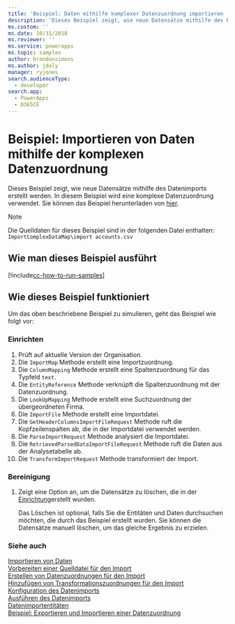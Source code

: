```yaml
---
title: 'Beispiel: Daten mithilfe komplexer Datenzuordnung importieren (Common Data Service) | Microsoft Docs'
description: 'Dieses Beispiel zeigt, wie neue Datensätze mithilfe des Datenimports erstellt werden.'
ms.custom: ''
ms.date: 10/31/2018
ms.reviewer: ''
ms.service: powerapps
ms.topic: samples
author: brandonsimons
ms.author: jdaly
manager: ryjones
search.audienceType:
  - developer
search.app:
  - PowerApps
  - D365CE
---
```

# <a name="sample-import-data-using-complex-data-map"></a>Beispiel: Importieren von Daten mithilfe der komplexen Datenzuordnung

Dieses Beispiel zeigt, wie neue Datensätze mithilfe des Datenimports erstellt werden. In diesem Beispiel wird eine komplexe Datenzuordnung verwendet. Sie können das Beispiel herunterladen von [hier](https://github.com/Microsoft/PowerApps-Samples/tree/master/cds/orgsvc/C%23/ImportComplexDataMap).

>[!NOTE]
> Die Quelldaten für dieses Beispiel sind in der folgenden Datei enthalten: `ImportComplexDataMap\import accounts.csv`

## <a name="how-to-run-this-sample"></a>Wie man dieses Beispiel ausführt

[!include[cc-how-to-run-samples](../../includes/cc-how-to-run-samples.md)]

## <a name="how-this-sample-works"></a>Wie dieses Beispiel funktioniert

Um das oben beschriebene Beispiel zu simulieren, geht das Beispiel wie folgt vor:

### <a name="setup"></a>Einrichten

1. Prüft auf aktuelle Version der Organisation.
1. Die `ImportMap` Methode erstellt eine Importzuordnung.
1. Die `ColumnMapping` Methode erstellt eine Spaltenzuordnung für das Typfeld `text`.
1. Die `EntityReference` Methode verknüpft die Spaltenzuordnung mit der Datenzuordnung.
1. Die `LookUpMapping` Methode erstellt eine Suchzuordnung der übergeordneten Firma.
1. Die `ImportFile` Methode erstellt eine Importdatei.
1. Die `GetHeaderColumnsImportFileRequest` Methode ruft die Kopfzeilenspalten ab, die in der Importdatei verwendet werden.
1. Die `ParseImportRequest` Methode analysiert die Importdatei. 
1. Die `RetrievedParsedDataImportFileRequest` Methode ruft die Daten aus der Analysetabelle ab.
1. Die `TransformImportRequest` Methode transformiert der Import.


### <a name="clean-up"></a>Bereinigung

1. Zeigt eine Option an, um die Datensätze zu löschen, die in der [Einrichtung](#setup)erstellt wurden.

    Das Löschen ist optional, falls Sie die Entitäten und Daten durchsuchen möchten, die durch das Beispiel erstellt wurden. Sie können die Datensätze manuell löschen, um das gleiche Ergebnis zu erzielen.


### <a name="see-also"></a>Siehe auch

[Importieren von Daten](../../import-data.md)<br />
[Vorbereiten einer Quelldatei für den Import](../../prepare-source-files-import.md)<br />
[Erstellen von Datenzuordnungen für den Import](../../create-data-maps-for-import.md)<br />
[Hinzufügen von Transformationszuordnungen für den Import](../../add-transformation-mappings-import.md)<br />
[Konfiguration des Datenimports](../../configure-data-import.md)<br />
[Ausführen des Datenimports](../../run-data-import.md)<br />
[Datenimportentitäten](../../data-import-entities.md)<br />
[Beispiel: Exportieren und Importieren einer Datenzuordnung](export-import-data-map.md)<br />

